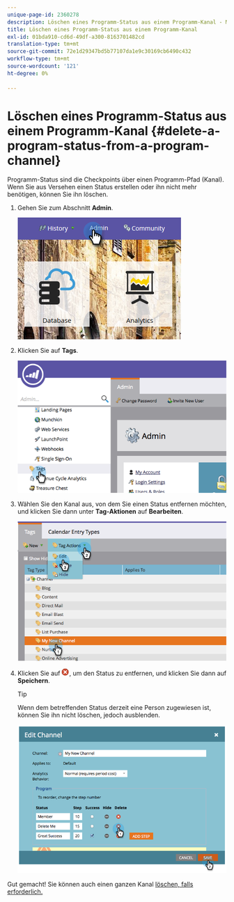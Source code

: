 ```yaml
---
unique-page-id: 2360278
description: Löschen eines Programm-Status aus einem Programm-Kanal - Marketo Docs - Produktdokumentation
title: Löschen eines Programm-Status aus einem Programm-Kanal
exl-id: 01bda910-cd6d-49df-a300-8163701482cd
translation-type: tm+mt
source-git-commit: 72e1d29347bd5b77107da1e9c30169cb6490c432
workflow-type: tm+mt
source-wordcount: '121'
ht-degree: 0%

---
```


# Löschen eines Programm-Status aus einem Programm-Kanal {#delete-a-program-status-from-a-program-channel}

Programm-Status sind die Checkpoints über einen Programm-Pfad (Kanal). Wenn Sie aus Versehen einen Status erstellen oder ihn nicht mehr benötigen, können Sie ihn löschen.

1. Gehen Sie zum Abschnitt **Admin**.

   ![](assets/admin.png)

1. Klicken Sie auf **Tags**.

   ![](assets/image2014-9-24-15-3a51-3a24.png)

1. Wählen Sie den Kanal aus, von dem Sie einen Status entfernen möchten, und klicken Sie dann unter **Tag-Aktionen** auf **Bearbeiten**.

   ![](assets/image2014-9-24-15-3a51-3a45.png)

1. Klicken Sie auf ![X-Symbol](assets/image2014-9-24-15-3a52-3a39.png), um den Status zu entfernen, und klicken Sie dann auf **Speichern**.

   >[!TIP]
   >
   >Wenn dem betreffenden Status derzeit eine Person zugewiesen ist, können Sie ihn nicht löschen, jedoch ausblenden.

   ![](assets/image2014-9-24-15-3a57-3a53.png)

Gut gemacht! Sie können auch einen ganzen Kanal [löschen, falls erforderlich.](/help/marketo/product-docs/administration/tags/delete-a-program-channel.md)
